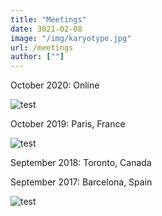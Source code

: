 ```yaml
---
title: "Meetings"
date: 3021-02-08
image: "/img/karyotype.jpg"
url: /meetings
author: [""]
---
```


October 2020: Online

![test](/img/zoom.jpg "Title")

October 2019: Paris, France

![test](/img/paris.jpg "Paris")

September 2018: Toronto, Canada

September 2017: Barcelona, Spain

![test](/img/barcelona.jpg "Barcelona")